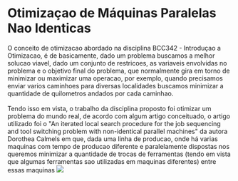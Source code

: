 <h1> Otimizaçao de Máquinas Paralelas Nao Identicas </h1>
O conceito de otimizacao abordado na disciplina BCC342 - Introduçao a Otimizacao, é de basicamente, dado um problema buscamos a melhor solucao
viavel, dado um conjunto de restricoes, as variaveis envolvidas no problema e o objetivo final do problema, que normalmente gira em torno de 
minimizar ou maximizar uma operacao, por exemplo, quando precisamos enviar varios caminhoes para diversas localidades buscamos minimizar a quantidade
de quilometros andados por cada caminhao. <br><br>
Tendo isso em vista, o trabalho da disciplina proposto foi otimizar um problema do mundo real, de acordo com algum artigo conceituado,
o artigo utilizado foi o "An iterated local search procedure for the job sequencing and tool switching problem with non-identical parallel machines"
da autora Dorothea Calmels em que, dada uma linha de producao, onde há varias maquinas com tempo de producao diferente e paralelamente dispostas nos
queremos minimizar a quantidade de trocas de ferramentas (tendo em vista que algumas ferramentas sao utilizadas em maquinas diferentes) entre essas maquinas


<img src=”linhaProducao.png”>

